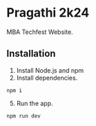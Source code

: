 # Pragathi 2k24

MBA Techfest Website.

## Installation

1. Install Node.js and npm
2. Install dependencies.

```
npm i
```

5. Run the app.

```
npm run dev
```
